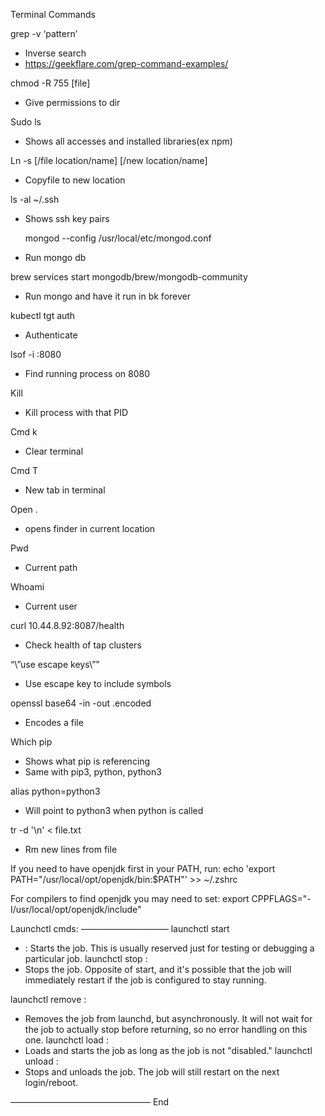 Terminal Commands



grep -v ‘pattern’
- Inverse search
- https://geekflare.com/grep-command-examples/

chmod -R 755 [file]
- Give permissions to dir

Sudo ls
- Shows all accesses and installed libraries(ex npm)

Ln -s [/file location/name] [/new location/name]
- Copyfile to new location

ls -al ~/.ssh
- Shows ssh key pairs

  mongod --config /usr/local/etc/mongod.conf
- Run mongo db

brew services start mongodb/brew/mongodb-community
- Run mongo and have it run in bk forever


kubectl tgt auth
- Authenticate

lsof -i :8080
- Find running process on 8080

Kill <PID>
- Kill process with that PID

Cmd k
- Clear terminal

Cmd T
- New tab in terminal

Open .
- opens finder in current location

Pwd
- Current path

Whoami
- Current user

curl 10.44.8.92:8087/health
- Check health of tap clusters

“\”use escape keys\””
- Use escape key to include symbols

openssl base64 -in <infile> -out <outfile>.encoded
- Encodes a file

Which pip
- Shows what pip is referencing
- Same with pip3, python, python3

alias python=python3
- Will point to python3 when python is called

tr -d '\n' < file.txt
- Rm new lines from file



If you need to have openjdk first in your PATH, run:
echo 'export PATH="/usr/local/opt/openjdk/bin:$PATH"' >> ~/.zshrc

For compilers to find openjdk you may need to set:
export CPPFLAGS="-I/usr/local/opt/openjdk/include"

Launchctl cmds:
——————————
launchctl start <label>
* : Starts the job. This is usually reserved just for testing or debugging a particular job.
launchctl stop <label>:
* Stops the job. Opposite of start, and it's possible that the job will immediately restart if the job is configured to stay running.

launchctl remove <label>:
* Removes the job from launchd, but asynchronously. It will not wait for the job to actually stop before returning, so no error handling on this one.
launchctl load <path>:
* Loads and starts the job as long as the job is not "disabled."
launchctl unload <path>:
* Stops and unloads the job. The job will still restart on the next login/reboot.








————————————————
End
